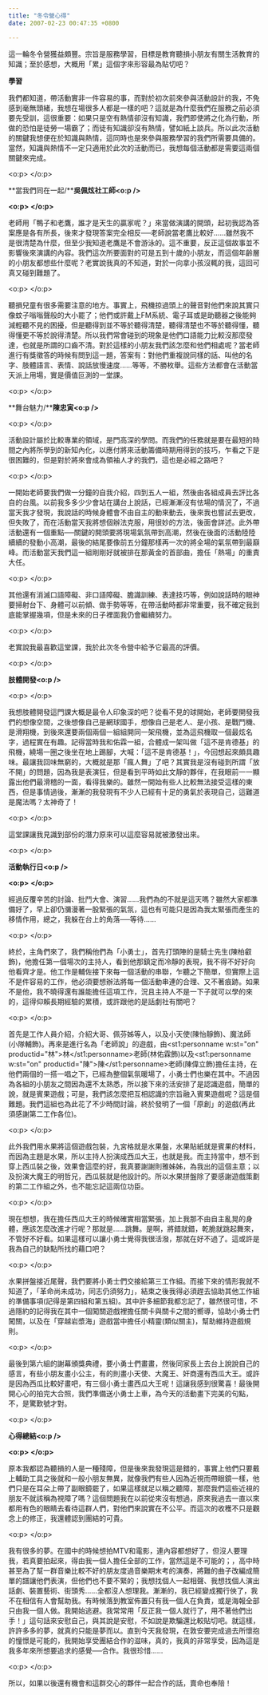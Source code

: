 ```yaml
---
title: "冬令營心得"
date: 2007-02-23 00:47:35 +0800

---
```



這一輪冬令營獲益頗豐。宗旨是服務學習，目標是教育聽損小朋友有關生活教育的知識；至於感想，大概用「累」這個字來形容最為貼切吧？



**學習**



我們都知道，帶活動實非一件容易的事，而對於初次前來參與活動設計的我，不免感到毫無頭緒，我想在場很多人都是一樣的吧？這就是為什麼我們在服務之前必須要先受訓，這很重要：如果只是空有熱情卻沒有知識，我們即使將之化為行動，所做的恐怕是徒勞一場霸了；而徒有知識卻沒有熱情，譬如紙上談兵。所以此次活動的關鍵我想便在於知識與熱情，這同時也是來參與服務學習的我們所需要具備的。當然，知識與熱情不一定只適用於此次的活動而已，我想每個活動都是需要這兩個關鍵來完成。



<o:p>&nbsp;</o:p>



**當我們同在一起/****吳佩炫社工師<o:p />**



**<o:p>&nbsp;</o:p>**



老師用「鴨子和老鷹，誰才是天生的贏家呢？」來當做演講的開頭，起初我認為答案應是各有所長，後來才發現答案完全相反──老師說當老鷹比較好……雖然我不是很清楚為什麼，但至少我知道老鷹是不會游泳的。這不重要，反正這個故事並不影響後來演講的內容。我們這次所要面對的可是五到十歲的小朋友，而這個年齡層的小朋友都想些什麼呢？老實說我真的不知道，對於一向拿小孩沒輒的我，這回可真又碰到難題了。



<o:p>&nbsp;</o:p>



聽損兒童有很多需要注意的地方。事實上，飛機掠過頭上的聲音對他們來說其實只像蚊子嗡嗡聲般的大小罷了；他們或許戴上FM系統、電子耳或是助聽器之後能夠減輕聽不見的困擾，但是聽得到並不等於聽得清楚，聽得清楚也不等於聽得懂，聽得懂更不等於說得清楚。所以我們常會碰到的現象是他們口語能力比較沒那麼發達，也就是所謂的口齒不清。對於這樣的小朋友我們該怎麼和他們相處呢？當老師進行有獎徵答的時候有問到這一題，答案有：對他們重複說同樣的話、叫他的名字、肢體語言、表情、說話放慢速度……等等，不勝枚舉。這些方法都會在活動當天派上用場，實是價值叵測的一堂課。



<o:p>&nbsp;</o:p>



**舞台魅力/****陳忠寅<o:p />**



<o:p>&nbsp;</o:p>



活動設計屬於比較專業的領域，是門高深的學問。而我們的任務就是要在最短的時間之內將所學到的新知內化，以應付將來活動籌備時期用得到的技巧，乍看之下是很困難的，但是對於將來會成為領袖人才的我們，這也是必經之路吧？



<o:p>&nbsp;</o:p>



一開始老師要我們做一分鐘的自我介紹，四到五人一組，然後由各組成員去評比各自的台風。以前我多多少少會站在講台上說話，已經漸漸沒有怯場的情況了，不過當天我才發現，我說話的時候身體會不由自主的動來動去，後來我也嘗試去更改，但失敗了，而在活動當天我將想個辦法克服，用很妙的方法，後面會詳述。此外帶活動還有一個重點──關鍵的開頭要將現場氣氛帶到高潮，然後在後面的活動陸陸續續的發動小高潮，最後的結尾要像前五分鐘那樣再一次的將全場的氣氛帶到最巔峰。而活動當天我們這一組剛剛好就被排在那黃金的首部曲，擔任「熱場」的重責大任。



<o:p>&nbsp;</o:p>



其他還有消滅口語障礙、非口語障礙、膽識訓練、表達技巧等，例如說話時的眼神要掃射台下、身體可以前傾、做手勢等等，在帶活動時都非常重要，我不確定我到底能掌握幾項，但是未來的日子裡面我仍會繼續努力。



<o:p>&nbsp;</o:p>



老實說我最喜歡這堂課，我於此次冬令營中給予它最高的評價。



<o:p>&nbsp;</o:p>



**肢體開發<o:p />**



<o:p>&nbsp;</o:p>



我想肢體開發這門課大概是最令人印象深的吧？從看不見的球開始，老師要開發我們的想像空間，之後想像自己是網球國手，想像自己是老人、是小孩、是戰鬥機、是滑翔機，到後來還要兩個兩個一組組開同一架飛機，並為這飛機取一個最炫名字，過程實在有趣。記得當時我和佑霖一組，合體成一架叫做「這不是肯德基」的飛機，繞場一圈之後坐在地上踢腳，大喊：「這不是肯德基！」，今回想起來頗具趣味。最讓我回味無窮的，大概就是那「瘋人舞」了吧？其實我是沒有碰到所謂「放不開」的問題，因為我是表演狂，但是看到平時如此文靜的夥伴，在我眼前一一顯露出他們最滑稽的一面，看得我樂的。雖然一開始有些人比較無法接受這樣的東西，但是事情過後，漸漸的我發現有不少人已經有十足的勇氣於表現自己，這難道是魔法嗎？太神奇了！



<o:p>&nbsp;</o:p>



這堂課讓我見識到部份的潛力原來可以這麼容易就被激發出來。



<o:p>&nbsp;</o:p>



**活動執行日<o:p />**



**<o:p>&nbsp;</o:p>**



經過反覆辛苦的討論、批鬥大會、演習……我們為的不就是這天嗎？雖然大家都準備好了，早上卻仍瀰漫著一股緊張的氣氛，這也有可能只是因為我太緊張而產生的移情作用，總之，我躲在台上的角落──等待……



<o:p>&nbsp;</o:p>



終於，主角們來了，我們稱他們為「小勇士」，首先打頭陣的是騎士先生(陳柏叡飾)，他擔任第一個場次的主持人，看到他那鎮定而冷靜的表現，我不得不好好向他看齊才是。他工作是輔佐接下來每一個活動的串聯，乍聽之下簡單，但實際上這不是件容易的工作，他必須要想辦法將每一個活動串連的合理、又不著痕跡。如果不是他，我不曉得還有誰能擔任這項工作，況且主持人不是一下子就可以學的來的，這得仰賴長期經驗的累積，或許跟他的是話劇社有關吧？



<o:p>&nbsp;</o:p>



首先是工作人員介紹，介紹大哥、佩芬姊等人，以及小天使(陳怡靜飾)、魔法師(小隊輔飾)。再來是進行名為「老師說」的遊戲，由<st1:personname w:st="on" productid="林">林</st1:personname>老師(林佑霖飾)以及<st1:personname w:st="on" productid="陳">陳</st1:personname>老師(陳偉立飾)擔任主持，在他們兩個的一搭一唱之下，已經為整個氣氛暖場了，小勇士們也樂在其中。不過因為各組的小朋友之間因為還不太熟悉，所以接下來的活安排了是認識遊戲，簡單的說，就是賓果遊戲；可是，我們該怎麼把互相認識的宗旨融入賓果遊戲呢？這是個難題。我們這組也為此花了不少時間討論，終於發明了一個「原創」的遊戲(再此須感謝第二工作各位)。



<o:p>&nbsp;</o:p>



此外我們用水果將這個遊戲包裝，九宮格就是水果盤，水果貼紙就是賓果的材料，而因為主題是水果，所以主持人扮演成西瓜大王，也就是我。而主持當中，想不到穿上西瓜裝之後，效果會這麼的好，我真要謝謝則雅姊姊，為我出的這個主意；以及扮演大魔王的明哲兄，西瓜裝就是他設計的。所以水果拼盤除了要感謝遊戲策劃的第二工作組之外，也不能忘記這兩位功臣。



<o:p>&nbsp;</o:p>



現在想想，我在擔任西瓜大王的時候確實相當緊張，加上我那不由自主亂晃的身體，應該怎麼改進才行呢？那就是……跳舞。是啊，將錯就錯，乾脆就跳起舞來，不管好不好看。如果這樣可以讓小勇士覺得我很活潑，那就在好不過了。這或許是我為自己的缺點所找的藉口吧？



<o:p>&nbsp;</o:p>



水果拼盤接近尾聲，我們要將小勇士們交接給第三工作組。而接下來的情形我就不知道了，「革命尚未成功，同志仍須努力」，結束之後我得必須趕去協助其他工作組的準備事項(記得是第四組和第五組)。其中許多細節我都忘記了，雖然很可惜，不過隱約的記得我在其中一個闖關遊戲裡擔任關卡與關卡之間的嚮導，協助小勇士們闖關，以及在「穿越岩漿海」遊戲當中擔任小精靈(類似關主)，幫助維持遊戲規則。



<o:p>&nbsp;</o:p>



最後到第六組的謝幕頒獎典禮，要小勇士們畫畫，然後同家長上去台上說說自己的感言，有些小朋友畫小公主，有的則畫小天使、大魔王、奸商還有西瓜大王。或許是因為西瓜比較好畫吧，有三個小勇士畫西瓜大王呢！這讓我感到很驚喜！最後開開心心的拍完大合照，我們準備送小勇士上車，為今天的活動畫下完美的句點，不，是驚歎號才對。



<o:p>&nbsp;</o:p>



**心得總結<o:p />**



**<o:p>&nbsp;</o:p>**



原本我都認為聽損的人是一種殘障，但是後來我發現這是錯的，事實上他們只要戴上輔助工具之後就和一般小朋友無異，就像我們有些人因為近視而帶眼鏡一樣，他們只是在耳朵上帶了副眼鏡罷了，如果這樣就足以稱之聽障，那麼我們這些近視的朋友不就該稱為視障了嗎？這個問題我在以前從來沒有想過，原來我過去一直以來都用有色的眼睛去看待這群人們，對他們來說實在不公平。而這次的收穫不只是觀念上的修正，我還體認到團結的可貴。



<o:p>&nbsp;</o:p>



我有很多的夢。在國中的時候想拍MTV和電影，連內容都想好了，但沒人要理我，若真要拍起來，得由我一個人擔任全部的工作，當然這是不可能的；，高中時甚至為了幫一群音樂比較不好的朋友度過音樂期末考的演奏，將難的曲子改編成簡單的譜讓他們表演，但他們也不要不緊的；我想找個人一起相聲、我想找個人演出話劇、裝置藝術、街頭秀……全都沒人想理我。漸漸的，我已經變成獨行俠了，我不在相信有人會幫助我。有時候落到教室佈置只有我一個人在負責，或是海報全部只由我一個人做。我開始逃避。我常常用「反正我一個人就行了，用不著他們出手！」這句話來安慰自己，與其說是安慰，不如說是欺騙還比較貼切吧。就這樣，許許多多的夢，就真的只能是夢而以。直到今天我發現，在敦安要完成過去所懷抱的憧憬是可能的，我開始享受團結合作的滋味，真的，我真的非常享受，因為這是我多年來所想要追求的感覺──合作。我很珍惜……



<o:p>&nbsp;</o:p>

所以，如果以後還有機會和這群交心的夥伴一起合作的話，賣命也奉陪！

